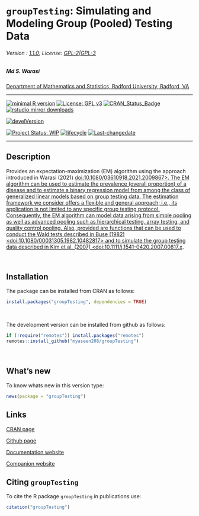 
# `groupTesting`: Simulating and Modeling Group (Pooled) Testing Data

###### Version : [1.1.0](https://myaseen208.com/groupTesting/); License: [GPL-2\|GPL-3](https://www.r-project.org/Licenses/)

##### *Md S. Warasi*

[Department of Mathematics and Statistics, Radford University, Radford,
VA](https://www1.radford.edu/content/csat/home/math/faculty.html)

------------------------------------------------------------------------

[![minimal R
version](https://img.shields.io/badge/R%3E%3D-2.10.0-6666ff.svg)](https://cran.r-project.org/)
[![License: GPL
v3](https://img.shields.io/badge/License-GPL%20v3-blue.svg)](https://www.gnu.org/licenses/gpl-3.0)
[![CRAN_Status_Badge](https://www.r-pkg.org/badges/version-last-release/groupTesting)](https://cran.r-project.org/package=groupTesting)
[![rstudio mirror
downloads](https://cranlogs.r-pkg.org/badges/grand-total/groupTesting?color=green)](https://CRAN.R-project.org/package=groupTesting)
<!-- [![packageversion](https://img.shields.io/badge/Package%20version-0.2.3.3-orange.svg)](https://github.com/myaseen208/groupTesting) -->

[![develVersion](https://img.shields.io/badge/devel%20version-1.1.0-orange.svg)](https://github.com/myaseen208/groupTesting)

<!-- [![GitHub Download Count](https://github-basic-badges.herokuapp.com/downloads/myaseen208/groupTesting/total.svg)] -->

[![Project Status:
WIP](https://www.repostatus.org/badges/latest/inactive.svg)](https://www.repostatus.org/#inactive)
[![lifecycle](https://img.shields.io/badge/lifecycle-stable-brightgreen.svg)](https://lifecycle.r-lib.org/articles/stages.html#stable)
[![Last-changedate](https://img.shields.io/badge/last%20change-2024--07--14-yellowgreen.svg)](https://github.com/myaseen208/groupTesting)

------------------------------------------------------------------------

## Description

Provides an expectation-maximization (EM) algorithm using the approach
introduced in Warasi (2021) [doi:10.1080/03610918.2021.2009867\>. The EM
algorithm can be used to estimate the prevalence (overall proportion) of
a disease and to estimate a binary regression model from among the class
of generalized linear models based on group testing data. The estimation
framework we consider offers a flexible and general approach; i.e., its
application is not limited to any specific group testing protocol.
Consequently, the EM algorithm can model data arising from simple
pooling as well as advanced pooling such as hierarchical testing, array
testing, and quality control pooling. Also, provided are functions that
can be used to conduct the Wald tests described in Buse (1982)
\<doi:10.1080/00031305.1982.10482817\> and to simulate the group testing
data described in Kim et al. (2007)
\<doi:10.1111/j.1541-0420.2007.00817.x](https://doi.org/10.1080/03610918.2021.2009867%3E.%20The%20EM%20algorithm%20can%20be%20used%20to%20estimate%20the%20prevalence%20(overall%20proportion)%20of%20a%20disease%20and%20to%20estimate%20a%20binary%20regression%20model%20from%20among%20the%20class%20of%20generalized%20linear%20models%20based%20on%20group%20testing%20data.%20The%20estimation%20framework%20we%20consider%20offers%20a%20flexible%20and%20general%20approach;%20i.e.,%20its%20application%20is%20not%20limited%20to%20any%20specific%20group%20testing%20protocol.%20Consequently,%20the%20EM%20algorithm%20can%20model%20data%20arising%20from%20simple%20pooling%20as%20well%20as%20advanced%20pooling%20such%20as%20hierarchical%20testing,%20array%20testing,%20and%20quality%20control%20pooling.%20Also,%20provided%20are%20functions%20that%20can%20be%20used%20to%20conduct%20the%20Wald%20tests%20described%20in%20Buse%20(1982)%20%3Cdoi:10.1080/00031305.1982.10482817%3E%20and%20to%20simulate%20the%20group%20testing%20data%20described%20in%20Kim%20et%20al.%20(2007)%20%3Cdoi:10.1111/j.1541-0420.2007.00817.x).

   

## Installation

The package can be installed from CRAN as follows:

``` r
install.packages("groupTesting", dependencies = TRUE)
```

 

The development version can be installed from github as follows:

``` r
if (!require("remotes")) install.packages("remotes")
remotes::install_github("myaseen208/groupTesting")
```

   

## What’s new

To know whats new in this version type:

``` r
news(package = "groupTesting")
```

## Links

[CRAN page](https://cran.r-project.org/package=groupTesting)

[Github page](https://github.com/myaseen208/groupTesting)

[Documentation website](https://myaseen208.com/groupTesting/)

[Companion website](https://myaseen208.com/groupTesting/)

## Citing `groupTesting`

To cite the R package `groupTesting` in publications use:

``` r
citation("groupTesting")
```
